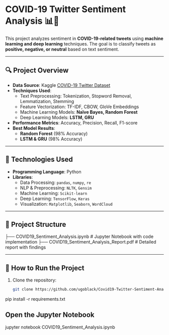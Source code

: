 # COVID-19 Twitter Sentiment Analysis 📊🤖  

This project analyzes sentiment in **COVID-19-related tweets** using **machine learning and deep learning** techniques. The goal is to classify tweets as **positive, negative, or neutral** based on text sentiment.

---

## 🔍 **Project Overview**
- **Data Source**: Kaggle [COVID-19 Twitter Dataset](https://www.kaggle.com/datasets/arunavakrchakraborty/covid19-twitter-dataset)
- **Techniques Used**:
  - Text Preprocessing: Tokenization, Stopword Removal, Lemmatization, Stemming
  - Feature Vectorization: TF-IDF, CBOW, GloVe Embeddings
  - Machine Learning Models: **Naïve Bayes, Random Forest**
  - Deep Learning Models: **LSTM, GRU**
- **Performance Metrics**: Accuracy, Precision, Recall, F1-score
- **Best Model Results**:
  - **Random Forest** (98% Accuracy)
  - **LSTM & GRU** (98% Accuracy)

---

## 🚀 **Technologies Used**
- **Programming Language**: Python
- **Libraries**:
  - Data Processing: `pandas`, `numpy`, `re`
  - NLP & Preprocessing: `NLTK`, `Gensim`
  - Machine Learning: `Scikit-learn`
  - Deep Learning: `TensorFlow`, `Keras`
  - Visualization: `Matplotlib`, `Seaborn`, `WordCloud`

---

## 📂 **Project Structure**
├── COVID19_Sentiment_Analysis.ipynb # Jupyter Notebook with code implementation ├── COVID19_Sentiment_Analysis_Report.pdf # Detailed report with findings 


---

## 🔧 **How to Run the Project**
1. Clone the repository:
   ```bash
   git clone https://github.com/ugoblack/Covid19-Twitter-Sentiment-Analysis.git

pip install -r requirements.txt

## Open the Jupyter Notebook
jupyter notebook COVID19_Sentiment_Analysis.ipynb


